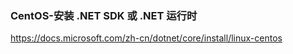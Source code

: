 ### CentOS-安装 .NET SDK 或 .NET 运行时

https://docs.microsoft.com/zh-cn/dotnet/core/install/linux-centos

